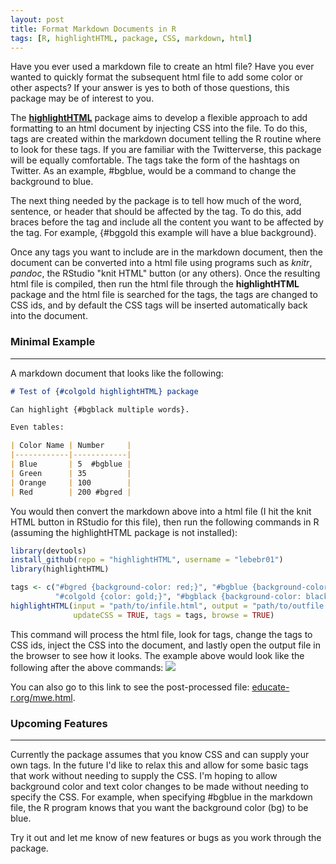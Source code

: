 ```yaml
---
layout: post
title: Format Markdown Documents in R
tags: [R, highlightHTML, package, CSS, markdown, html]
---
```


Have you ever used a markdown file to create an html file?  Have you ever wanted to quickly format the subsequent html file to add some color or other aspects?  If your answer is yes to both of those questions, this package may be of interest to you.

The **[highlightHTML](https://github.com/lebebr01/highlightHTML)** package aims to develop a flexible approach to add formatting to an html document by injecting CSS into the file.  To do this, tags are created within the markdown document telling the R routine where to look for these tags.  If you are familiar with the Twitterverse, this package will be equally comfortable.  The tags take the form of the hashtags on Twitter.  As an example, #bgblue, would be a command to change the background to blue.

The next thing needed by the package is to tell how much of the word, sentence, or header that should be affected by the tag.  To do this, add braces before the tag and include all the content you want to be affected by the tag.  For example, {#bggold this example will have a blue background}. 

Once any tags you want to include are in the markdown document, then the document can be converted into a html file using programs such as *knitr*, *pandoc*, the RStudio "knit HTML" button (or any others).  Once the resulting html file is compiled, then run the html file through the **highlightHTML** package and the html file is searched for the tags, the tags are changed to CSS ids, and by default the CSS tags will be inserted automatically back into the document.

### Minimal Example
- - - - - - - - - - 
A markdown document that looks like the following:

```markdown
# Test of {#colgold highlightHTML} package

Can highlight {#bgblack multiple words}.

Even tables:

| Color Name | Number     |  
|------------|------------|  
| Blue       | 5  #bgblue |  
| Green      | 35         |  
| Orange     | 100        |  
| Red        | 200 #bgred |  

```

You would then convert the markdown above into a html file (I hit the knit HTML button in RStudio for this file), then run the following commands in R (assuming the highlightHTML package is not installed):


```r
library(devtools)
install_github(repo = "highlightHTML", username = "lebebr01")
library(highlightHTML)

tags <- c("#bgred {background-color: red;}", "#bgblue {background-color: blue;}",
          "#colgold {color: gold;}", "#bgblack {background-color: black; color: white;}")
highlightHTML(input = "path/to/infile.html", output = "path/to/outfile.html", 
              updateCSS = TRUE, tags = tags, browse = TRUE)
```

This command will process the html file, look for tags, change the tags to CSS ids, inject the CSS into the document, and lastly open the output file in the browser to see how it looks.  The example above would look like the following after the above commands:
![](http://educate-r.org/figs/mwe.png)

You can also go to this link to see the post-processed file: [educate-r.org/mwe.html](/mwe.html).

### Upcoming Features
- - - - - - - - - - - - 
Currently the package assumes that you know CSS and can supply your own tags.  In the future I'd like to relax this and allow for some basic tags that work without needing to supply the CSS.  I'm hoping to allow background color and text color changes to be made without needing to specify the CSS.  For example, when specifying #bgblue in the markdown file, the R program knows that you want the background color (bg) to be blue.

Try it out and let me know of new features or bugs as you work through the package.

